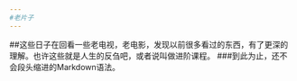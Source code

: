 ```yaml
---
#老片子
---
```

##这些日子在回看一些老电视，老电影，发现以前很多看过的东西，有了更深的理解。也许这些就是人生的反刍吧，或者说叫做进阶课程。
###到此为止，还不会段头缩进的Markdown语法。
